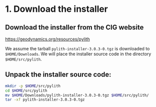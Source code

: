 # 1. Download the installer

## Download the installer from the CIG website

  <https://geodynamics.org/resources/pylith>

  We assume the tarball `pylith-installer-3.0.3-0.tgz` is downloaded to `$HOME/Downloads`. We will place the installer source code in the directory `$HOME/src/pylith`.

## Unpack the installer source code:

```bash
mkdir -p $HOME/src/pylith
cd $HOME/src/pylith
mv $HOME/Downloads/pylith-installer-3.0.3-0.tgz $HOME/src/pylith/
tar -xf pylith-installer-3.0.3-0.tgz
```
